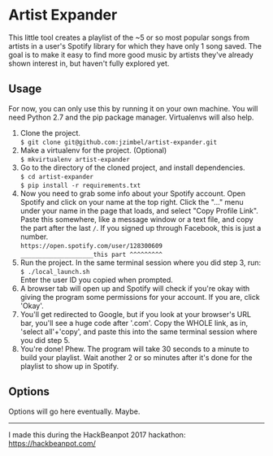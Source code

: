# Artist Expander

This little tool creates a playlist of the ~5 or so most popular songs from artists in a user's Spotify library for which they have only 1 song saved. The goal is to make it easy to find more good music by artists they've already shown interest in, but haven't fully explored yet.

## Usage

For now, you can only use this by running it on your own machine.
You will need Python 2.7 and the pip package manager.
Virtualenvs will also help.

1. Clone the project.  
   ```$ git clone git@github.com:jzimbel/artist-expander.git```
2. Make a virtualenv for the project. (Optional)  
   ```$ mkvirtualenv artist-expander```
3. Go to the directory of the cloned project, and install dependencies.  
   ```$ cd artist-expander```  
   ```$ pip install -r requirements.txt```
4. Now you need to grab some info about your Spotify account.
   Open Spotify and click on your name at the top right. Click the "..." menu
   under your name in the page that loads, and select "Copy Profile Link".
   Paste this somewhere, like a message window or a text file, and copy the part
   after the last `/`. If you signed up through Facebook, this is just a number.  
   ```https://open.spotify.com/user/128300609```  
   ```____________________this part ^^^^^^^^^```
5. Run the project. In the same terminal session where you did step 3, run:  
   ```$ ./local_launch.sh```  
   Enter the user ID you copied when prompted.
6. A browser tab will open up and Spotify will check if you're okay with giving
   the program some permissions for your account.
   If you are, click 'Okay'.
7. You'll get redirected to Google, but if you look at your browser's URL bar,
   you'll see a huge code after '.com'. Copy the WHOLE link, as in, 'select all'+'copy',
   and paste this into the same terminal session where you did step 5.
8. You're done! Phew. The program will take 30 seconds to a minute to build your playlist.
   Wait another 2 or so minutes after it's done for the playlist to show up in Spotify.

## Options

Options will go here eventually. Maybe.

---

I made this during the HackBeanpot 2017 hackathon: https://hackbeanpot.com/
